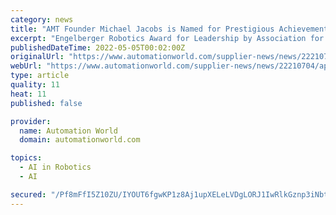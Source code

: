 ```yaml
---
category: news
title: "AMT Founder Michael Jacobs is Named for Prestigious Achievement Award, the Engelberger Robotics Award for Leadership"
excerpt: "Engelberger Robotics Award for Leadership by Association for Advancing ... He was subsequently invited to be one of the first members of A3’s Artificial Intelligence Technical Advisory Board, where he serves today. “Recognition by industry leaders ..."
publishedDateTime: 2022-05-05T00:02:00Z
originalUrl: "https://www.automationworld.com/supplier-news/news/22210704/applied-manufacturing-technologies-amt-founder-michael-jacobs-is-named-for-prestigious-achievement-award-the-engelberger-robotics-award-for-leadership"
webUrl: "https://www.automationworld.com/supplier-news/news/22210704/applied-manufacturing-technologies-amt-founder-michael-jacobs-is-named-for-prestigious-achievement-award-the-engelberger-robotics-award-for-leadership"
type: article
quality: 11
heat: 11
published: false

provider:
  name: Automation World
  domain: automationworld.com

topics:
  - AI in Robotics
  - AI

secured: "/Pf8mFfI5Z10ZU/IYOUT6fgwKP1z8Aj1upXELeLVDgLORJ1IwRlkGznp3iNbtMjF4p82m1BtAL8kO0dOspk1xSzgnspv8wq5vYiMq1cX4be4jFEJLXLvkdxDUkV46cpVeqeylGjLBN/L+fEGxZDUEzyG2wx36ciq9ouyPCBiKl4fgmW9tp4roLrIo16INeTZImEcjHRnL7veuPn2MVrFYHeZBEl03RceeCDQH2On2t3fT4EhgbZhxrE+mrdIUhr5MVySS/x0DreW5Gf43Jkw4+0e0uCbXTUTkjOC9GSIs+I1BJaca5FfvhA+IQA0WiLNmbAdh0SpBZ+LD6V9GOqOUDnuiBy4B2t4nDjW4pHZ3R8=;2Y5EGbhCymyHHCJnxz895Q=="
---
```


